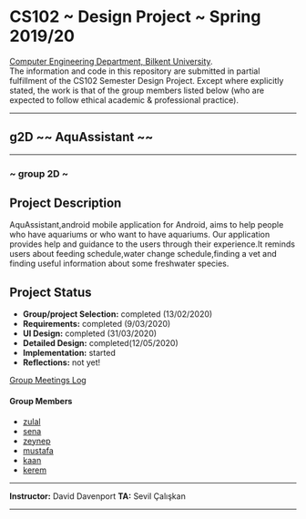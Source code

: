 # CS102 ~ Design Project ~ Spring 2019/20
[Computer Engineering Department, Bilkent University](http://w3.cs.bilkent.edu.tr/en/).  
The information and code in this repository are submitted in partial fulfillment of the CS102 Semester Design Project. Except where explicitly stated, the work is that of the group members listed below (who are expected to follow ethical academic & professional practice).
****
## g2D ~~ AquAssistant ~~
****
### ~ group 2D ~

## Project Description
AquAssistant,android mobile application for Android, aims to help people who have aquariums
or who want to have aquariums. Our application provides help and guidance to the users through
their experience.It reminds users about feeding schedule,water change schedule,finding a vet and finding useful information about some freshwater species.
   
## Project Status
+ **Group/project Selection:** completed (13/02/2020)
+ **Requirements:** completed (9/03/2020)
+ **UI Design:** completed (31/03/2020)
+ **Detailed Design:** completed(12/05/2020)
+ **Implementation:** started
+ **Reflections:** not yet!

[Group Meetings Log](group/meetingslog.md)
#### Group Members
- [zulal](group/zulal_log.md)
- [sena](group/sena_log.md)
- [zeynep](group/zeynep_log.md)
- [mustafa](group/mustafa_log.md)
- [kaan](group/kaan_log.md)
- [kerem](group/kerem_log.md)

****
**Instructor:** David Davenport   **TA:** Sevil Çalışkan
****
